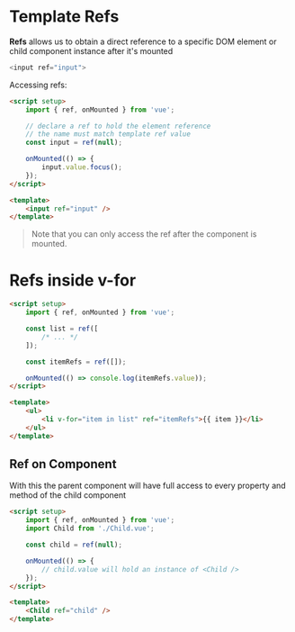 # Template Refs

**Refs** allows us to obtain a direct reference to a specific DOM element or child component instance after it's mounted

```js
<input ref="input">
```

Accessing refs:

```html
<script setup>
    import { ref, onMounted } from 'vue';

    // declare a ref to hold the element reference
    // the name must match template ref value
    const input = ref(null);

    onMounted(() => {
        input.value.focus();
    });
</script>

<template>
    <input ref="input" />
</template>
```

> Note that you can only access the ref after the component is mounted.

# Refs inside v-for

```html
<script setup>
    import { ref, onMounted } from 'vue';

    const list = ref([
        /* ... */
    ]);

    const itemRefs = ref([]);

    onMounted(() => console.log(itemRefs.value));
</script>

<template>
    <ul>
        <li v-for="item in list" ref="itemRefs">{{ item }}</li>
    </ul>
</template>
```

## Ref on Component

With this the parent component will have full access to every property and method of the child component

```html
<script setup>
    import { ref, onMounted } from 'vue';
    import Child from './Child.vue';

    const child = ref(null);

    onMounted(() => {
        // child.value will hold an instance of <Child />
    });
</script>

<template>
    <Child ref="child" />
</template>
```
